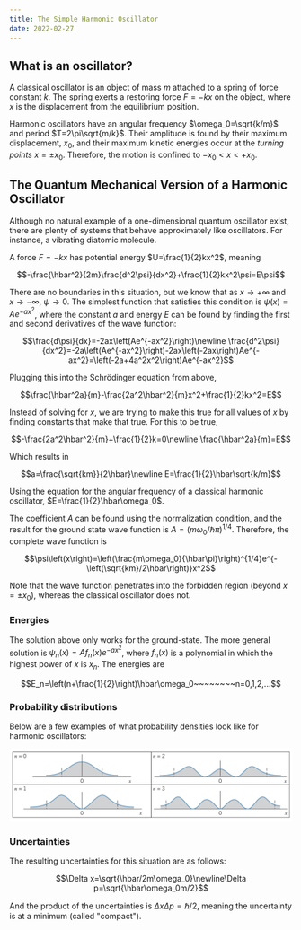 ```yaml
---
title: The Simple Harmonic Oscillator
date: 2022-02-27
---
```


## What is an oscillator?

A classical oscillator is an object of mass $m$ attached to a spring of force constant $k$. The spring exerts a restoring force $F=-kx$ on the object, where $x$ is the displacement from the equilibrium position.

Harmonic oscillators have an angular frequency $\omega_0=\sqrt{k/m}$ and period $T=2\pi\sqrt{m/k}$. Their amplitude is found by their maximum displacement, $x_0$, and their maximum kinetic energies occur at the *turning points* $x=\pm x_0$. Therefore, the motion is confined to $-x_0\lt x\lt +x_0$.

## The Quantum Mechanical Version of a Harmonic Oscillator

Although no natural example of a one-dimensional quantum oscillator exist, there are plenty of systems that behave approximately like oscillators. For instance, a vibrating diatomic molecule.

A force $F=-kx$ has potential energy $U=\frac{1}{2}kx^2$, meaning

$$-\frac{\hbar^2}{2m}\frac{d^2\psi}{dx^2}+\frac{1}{2}kx^2\psi=E\psi$$

There are no boundaries in this situation, but we know that as $x\rightarrow +\infty$ and $x\rightarrow -\infty$, $\psi\rightarrow 0$. The simplest function that satisfies this condition is $\psi\left(x\right)=Ae^{-ax^2}$, where the constant $a$ and energy $E$ can be found by finding the first and second derivatives of the wave function:

$$\frac{d\psi}{dx}=-2ax\left(Ae^{-ax^2}\right)\newline \frac{d^2\psi}{dx^2}=-2a\left(Ae^{-ax^2}\right)-2ax\left(-2ax\right)Ae^{-ax^2}=\left(-2a+4a^2x^2\right)Ae^{-ax^2}$$

Plugging this into the Schrödinger equation from above,

$$\frac{\hbar^2a}{m}-\frac{2a^2\hbar^2}{m}x^2+\frac{1}{2}kx^2=E$$

Instead of solving for $x$, we are trying to make this true for all values of $x$ by finding constants that make that true. For this to be true,

$$-\frac{2a^2\hbar^2}{m}+\frac{1}{2}k=0\newline \frac{\hbar^2a}{m}=E$$

Which results in

$$a=\frac{\sqrt{km}}{2\hbar}\newline E=\frac{1}{2}\hbar\sqrt{k/m}$$

Using the equation for the angular frequency of a classical harmonic oscillator, $E=\frac{1}{2}\hbar\omega_0$.

The coefficient $A$ can be found using the normalization condition, and the result for the ground state wave function is $A=\left(m\omega_0/\hbar\pi\right)^{1/4}$. Therefore, the complete wave function is

$$\psi\left(x\right)=\left(\frac{m\omega_0}{\hbar\pi}\right)^{1/4}e^{-\left(\sqrt{km}/2\hbar\right)}x^2$$

Note that the wave function penetrates into the forbidden region (beyond $x=\pm x_0$), whereas the classical oscillator does not.

### Energies

The solution above only works for the ground-state. The more general solution is $\psi_n\left(x\right)=Af_n\left(x\right)e^{-ax^2}$, where $f_n\left(x\right)$ is a polynomial in which the highest power of $x$ is $x_n$. The energies are

$$E_n=\left(n+\frac{1}{2}\right)\hbar\omega_0~~~~~~~~n=0,1,2,...$$

### Probability distributions

Below are a few examples of what probability densities look like for harmonic oscillators:

![Harmonic oscillator](../../images/harmonic-oscillator.jpeg)

### Uncertainties

The resulting uncertainties for this situation are as follows:

$$\Delta x=\sqrt{\hbar/2m\omega_0}\newline\Delta p=\sqrt{\hbar\omega_0m/2}$$

And the product of the uncertainties is $\Delta x\Delta p=\hbar/2$, meaning the uncertainty is at a minimum (called "compact").